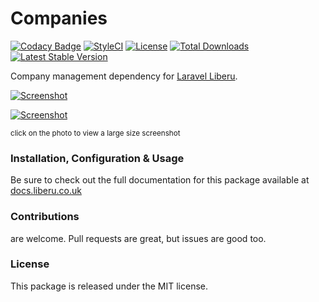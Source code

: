 # Companies

[![Codacy Badge](https://app.codacy.com/project/badge/Grade/c10309520b28424aa7403af504a349d1)](https://www.codacy.com/gh/laravel-liberu/companies?utm_source=github.com&amp;utm_medium=referral&amp;utm_content=laravel-liberu/companies&amp;utm_campaign=Badge_Grade) 
[![StyleCI](https://github.styleci.io/repos/151941399/shield?branch=master)](https://github.styleci.io/repos/151941399)
[![License](https://poser.pugx.org/laravel-liberu/companies/license)](https://packagist.org/packages/laravel-liberu/companies)
[![Total Downloads](https://poser.pugx.org/laravel-liberu/companies/downloads)](https://packagist.org/packages/laravel-liberu/companies)
[![Latest Stable Version](https://poser.pugx.org/laravel-liberu/companies/version)](https://packagist.org/packages/laravel-liberu/companies)

Company management dependency for [Laravel Liberu](https://github.com/laravel-liberu/Liberu).

[![Screenshot](https://laravel-liberu.github.io/companies/screenshots/bulma_001_thumb.png)](https://laravel-liberu.github.io/companies/screenshots/bulma_001.png)

[![Screenshot](https://laravel-liberu.github.io/companies/screenshots/bulma_002_thumb.png)](https://laravel-liberu.github.io/companies/screenshots/bulma_002.png)

<sup>click on the photo to view a large size screenshot</sup>

### Installation, Configuration & Usage

Be sure to check out the full documentation for this package available at [docs.liberu.co.uk](https://docs.liberu.co.uk/backend/companies.html)

### Contributions

are welcome. Pull requests are great, but issues are good too.

### License

This package is released under the MIT license.
